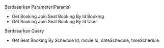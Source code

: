 Berdasarkan Parameter(Params)

- Get Booking Join Seat Booking By Id Booking
- Get Booking Join Seat Booking By Id User

Berdasarkan Query

- Get Seat Booking By Schedule Id, movie Id, dateSchedule, timeSchedule

